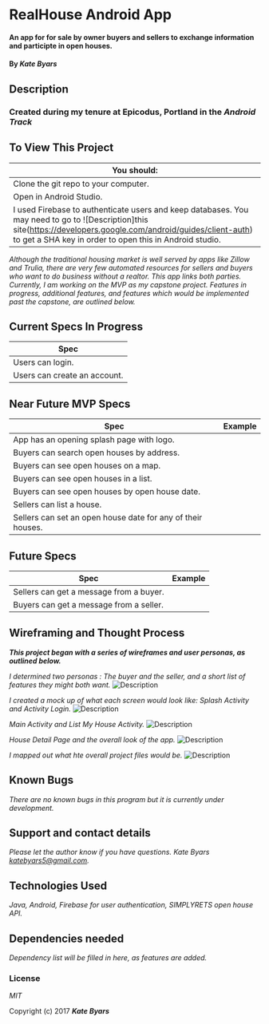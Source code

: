 # RealHouse Android App

#### An app for for sale by owner buyers and sellers to exchange information and participte in open houses.

#### By _**Kate Byars**_

## Description
### Created during my tenure at Epicodus, Portland in the _**Android Track**_

## To View This Project

| You should: |
| ----------|
| Clone the git repo to your computer. |
| Open in Android Studio. |
| I used Firebase to authenticate users and keep databases. You may need to go to ![Description]this site(https://developers.google.com/android/guides/client-auth) to get a SHA key in order to open this in Android studio.|

_Although the traditional housing market is well served by apps like Zillow and Trulia, there are very few automated resources for sellers and buyers who want to do business without a realtor. This app links both parties. Currently, I am working on the MVP as my capstone project. Features in progress, additional features, and features which would be implemented past the capstone, are outlined below._

## Current Specs In Progress

| Spec |
| ----------|
| Users can login. |
| Users can create an account. |


## Near Future MVP Specs

| Spec | Example|
| ----------| ------------- |
| App has an opening splash page with logo. |
| Buyers can search open houses by address. |
| Buyers can see open houses on a map. |
| Buyers can see open houses in a list. |
| Buyers can see open houses by open house date.|
| Sellers can list a house.|
| Sellers can set an open house date for any of their houses.|


## Future Specs


| Spec | Example|
| ----------| ------------- |
| Sellers can get a message from a buyer.|
| Buyers can get a message from a seller.|


## Wireframing and Thought Process
_**This project began with a series of wireframes and user personas, as outlined below.**_

_I determined two personas : The buyer and the seller, and a short list of features they might both want._
![Description](https://github.com/katebyars/RealHouse/blob/master/app/src/main/res/drawable/BuyerPersonas.JPG)

_I created a mock up of what each screen would look like: Splash Activity and Activity Login._
![Description](https://github.com/katebyars/RealHouse/blob/master/app/src/main/res/drawable/Frame1and2.JPG)

_Main Activity and List My House Activity._
![Description](https://github.com/katebyars/RealHouse/blob/master/app/src/main/res/drawable/Frame3and4.JPG)

_House Detail Page and the overall look of the app._
![Description](https://github.com/katebyars/RealHouse/blob/master/app/src/main/res/drawable/HouseDetailAndOverall.JPG)

_I mapped out what hte overall project files would be._
![Description](https://github.com/katebyars/RealHouse/blob/master/app/src/main/res/drawable/ProjectStructure.JPG)


## Known Bugs

_There are no known bugs in this program but it is currently under development._

## Support and contact details

_Please let the author know if you have questions. Kate Byars katebyars5@gmail.com._

## Technologies Used

_Java, Android, Firebase for user authentication, SIMPLYRETS open house API._

## Dependencies needed
_Dependency list will be filled in here, as features are added._

### License

*MIT*

Copyright (c) 2017 **_Kate Byars_**